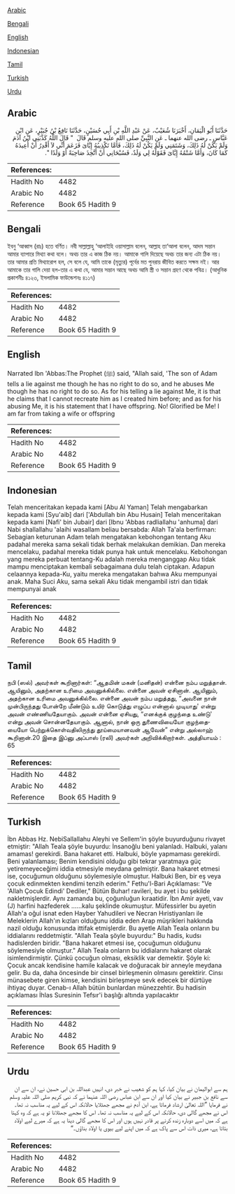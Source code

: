 [Arabic](#arabic)

[Bengali](#bengali)

[English](#english)

[Indonesian](#indonesian)

[Tamil](#tamil)

[Turkish](#turkish)

[Urdu](#urdu)

## Arabic


<div dir="rtl" lang="ar" style={{fontSize:'larger',backgroundColor:'#f8f9fa',padding:20}}>
حَدَّثَنَا أَبُو الْيَمَانِ، أَخْبَرَنَا شُعَيْبٌ، عَنْ عَبْدِ اللَّهِ بْنِ أَبِي حُسَيْنٍ، حَدَّثَنَا نَافِعُ بْنُ جُبَيْرٍ، عَنِ ابْنِ عَبَّاسٍ ـ رضى الله عنهما ـ عَنِ النَّبِيِّ صلى الله عليه وسلم قَالَ ‏ "‏ قَالَ اللَّهُ كَذَّبَنِي ابْنُ آدَمَ وَلَمْ يَكُنْ لَهُ ذَلِكَ، وَشَتَمَنِي وَلَمْ يَكُنْ لَهُ ذَلِكَ، فَأَمَّا تَكْذِيبُهُ إِيَّاىَ فَزَعَمَ أَنِّي لاَ أَقْدِرُ أَنْ أُعِيدَهُ كَمَا كَانَ، وَأَمَّا شَتْمُهُ إِيَّاىَ فَقَوْلُهُ لِي وَلَدٌ، فَسُبْحَانِي أَنْ أَتَّخِذَ صَاحِبَةً أَوْ وَلَدًا ‏"‏‏.‏
</div>
<div style={{backgroundColor:'#f8f9fa',padding:20, marginBottom: 10}}><table> <thead> <tr> <th>References:</th> <th></th> </tr> </thead> <tbody><tr><td>Hadith No</td><td>4482</td></tr><tr><td>Arabic No</td><td>4482</td></tr><tr><td>Reference</td><td>Book 65 Hadith 9</td></tr></tbody></table></div>

## Bengali


<div dir="ltr" lang="bn" style={{fontSize:'larger',backgroundColor:'#f8f9fa',padding:20}}>
ইবনু ‘আব্বাস (রাঃ) হতে বর্ণিত। নবী সাল্লাল্লাহু ‘আলাইহি ওয়াসাল্লাম বলেন, আল্লাহ তা‘আলা বলেন, আদম সন্তান আমার ব্যাপারে মিথ্যা কথা বলে। অথচ তার এ কাজ ঠিক নয়। আমাকে গালি দিয়েছে অথচ তার জন্য এটা ঠিক নয়। তার আমার প্রতি মিথ্যারোপ হল, সে বলে যে, আমি তাকে (মৃত্যুর) পূর্বের মত পুনরায় জীবিত করতে সক্ষম নই। আর আমাকে তার গালি দেয়া হল-তার এ কথা যে, আমার সন্তান আছে অথচ আমি স্ত্রী ও সন্তান গ্রহণ থেকে পবিত্র। (আধুনিক প্রকাশনীঃ ৪১২৩, ইসলামিক ফাউন্ডেশনঃ ৪১১৭)
</div>
<div style={{backgroundColor:'#f8f9fa',padding:20, marginBottom: 10}}><table> <thead> <tr> <th>References:</th> <th></th> </tr> </thead> <tbody><tr><td>Hadith No</td><td>4482</td></tr><tr><td>Arabic No</td><td>4482</td></tr><tr><td>Reference</td><td>Book 65 Hadith 9</td></tr></tbody></table></div>

## English


<div dir="ltr" lang="en" style={{fontSize:'larger',backgroundColor:'#f8f9fa',padding:20}}>
Narrated Ibn 'Abbas:The Prophet (ﷺ) said, "Allah said, 'The son of Adam tells a lie against me though he has no right to do so, and he abuses Me though he has no right to do so. As for his telling a lie against Me, it is that he claims that I cannot recreate him as I created him before; and as for his abusing Me, it is his statement that I have offspring. No! Glorified be Me! I am far from taking a wife or offspring
</div>
<div style={{backgroundColor:'#f8f9fa',padding:20, marginBottom: 10}}><table> <thead> <tr> <th>References:</th> <th></th> </tr> </thead> <tbody><tr><td>Hadith No</td><td>4482</td></tr><tr><td>Arabic No</td><td>4482</td></tr><tr><td>Reference</td><td>Book 65 Hadith 9</td></tr></tbody></table></div>

## Indonesian


<div dir="ltr" lang="id" style={{fontSize:'larger',backgroundColor:'#f8f9fa',padding:20}}>
Telah menceritakan kepada kami [Abu Al Yaman] Telah mengabarkan kepada kami [Syu'aib] dari ['Abdullah bin Abu Husain] Telah menceritakan kepada kami [Nafi' bin Jubair] dari [Ibnu 'Abbas radliallahu 'anhuma] dari Nabi shallallahu 'alaihi wasallam beliau bersabda: Allah Ta'ala berfirman: Sebagian keturunan Adam telah mengatakan kebohongan tentang Aku padahal mereka sama sekali tidak berhak melakukan demikian. Dan mereka mencelaku, padahal mereka tidak punya hak untuk mencelaku. Kebohongan yang mereka perbuat tentang-Ku adalah mereka menganggap Aku tidak mampu menciptakan kembali sebagaimana dulu telah ciptakan. Adapun celaannya kepada-Ku, yaitu mereka mengatakan bahwa Aku mempunyai anak. Maha Suci Aku, sama sekali Aku tidak mengambil istri dan tidak mempunyai anak
</div>
<div style={{backgroundColor:'#f8f9fa',padding:20, marginBottom: 10}}><table> <thead> <tr> <th>References:</th> <th></th> </tr> </thead> <tbody><tr><td>Hadith No</td><td>4482</td></tr><tr><td>Arabic No</td><td>4482</td></tr><tr><td>Reference</td><td>Book 65 Hadith 9</td></tr></tbody></table></div>

## Tamil


<div dir="ltr" lang="ta" style={{fontSize:'larger',backgroundColor:'#f8f9fa',padding:20}}>
நபி (ஸல்) அவர்கள் கூறினார்கள்: “ஆதமின் மகன் (மனிதன்) என்னை நம்ப மறுத்தான். ஆயினும், அதற்கான உரிமை அவனுக்கில்லை. என்னை அவன் ஏசினான். ஆயினும், அதற்கான உரிமை அவனுக்கில்லை. என்னை அவன் நம்ப மறுத்தது, “அவனை நான் முன்பிருந்தது போன்றே மீண்டும் உயிர் கொடுத்து எழுப்ப என்னால் முடியாது' என்று அவன் எண்ணியதேயாகும். அவன் என்னை ஏசியது, “எனக்குக் குழந்தை உண்டு' என்று அவன் சொன்னதேயாகும். ஆனால், நான் ஒரு துணைவியையோ குழந்தையையோ பெற்றுக்கொள்வதிலிருந்து தூய்மையானவன் ஆவேன்” என்று அல்லாஹ் கூறினான்.20 இதை இப்னு அப்பாஸ் (ரலி) அவர்கள் அறிவிக்கிறார்கள். அத்தியாயம் : 65
</div>
<div style={{backgroundColor:'#f8f9fa',padding:20, marginBottom: 10}}><table> <thead> <tr> <th>References:</th> <th></th> </tr> </thead> <tbody><tr><td>Hadith No</td><td>4482</td></tr><tr><td>Arabic No</td><td>4482</td></tr><tr><td>Reference</td><td>Book 65 Hadith 9</td></tr></tbody></table></div>

## Turkish


<div dir="ltr" lang="tr" style={{fontSize:'larger',backgroundColor:'#f8f9fa',padding:20}}>
İbn Abbas Hz. NebiSallallahu Aleyhi ve Sellem'in şöyle buyurduğunu rivayet etmiştir: "Allah Teala şöyle buyurdu: İnsanoğlu beni yalanladı. Halbuki, yalanı amamas! gerekirdi. Bana hakaret etti. Halbuki, böyle yapmaması gerekirdi. Beni yalanlaması; Benim kendisini olduğu gibi tekrar yaratmaya güç yetiremeyeceğimi iddia etmesiyle meydana gelmiştir. Bana hakaret etmesi ise, çocuğumun olduğunu söylemesiyle olmuştur. Halbuki Ben, bir eş veya çocuk edinmekten kendimi tenzih ederim." Fethu'l-Bari Açıklaması: "Ve 'Allah Çocuk Edindi' Dediler," Bütün Buhar! ravileri, bu ayet i bu şekilde nakletmişlerdir. Aynı zamanda bu, çoğunluğun kıraatidir. İbn Amir ayeti, vav (J) harfini hazfederek ......kaIu şeklinde okumuştur. Müfessirler bu ayetin Allah'a oğul isnat eden Hayber Yahudileri ve Necran Hıristiyanları ile Meleklerin Allah'ın kızları olduğunu iddia eden Arap müşrikleri hakkında nazil olduğu konusunda ittifak etmişlerdir. Bu ayetle Allah Teala onların bu iddialarını reddetmiştir. "Allah Teala şöyle buyurdu:" Bu hadis, kudsı hadislerden biridir. "Bana hakaret etmesi ise, çocuğumun olduğunu söylemesiyle olmuştur." Allah Teala onların bu iddialarını hakaret olarak isimlendirmiştir. Çünkü çocuğun olması, eksiklik var demektir. Şöyle ki: Çocuk ancak kendisine hamile kalacak ve doğuracak bir anneyle meydana gelir. Bu da, daha öncesinde bir cinsel birleşmenin olmasını gerektirir. Cinsı münasebete giren kimse, kendisini birleşmeye sevk edecek bir dürtüye ihtiyaç duyar. Cenab-ı Allah bütün bunlardan münezzehtir. Bu hadisin açıklaması İhlas Suresinin Tefsır'i başlığı altında yapılacaktır
</div>
<div style={{backgroundColor:'#f8f9fa',padding:20, marginBottom: 10}}><table> <thead> <tr> <th>References:</th> <th></th> </tr> </thead> <tbody><tr><td>Hadith No</td><td>4482</td></tr><tr><td>Arabic No</td><td>4482</td></tr><tr><td>Reference</td><td>Book 65 Hadith 9</td></tr></tbody></table></div>

## Urdu


<div dir="rtl" lang="ur" style={{fontSize:'larger',backgroundColor:'#f8f9fa',padding:20}}>
ہم سے ابوالیمان نے بیان کیا، کہا ہم کو شعیب نے خبر دی، انہیں عبداللہ بن ابی حسین نے، ان سے ان سے نافع بن جبیر نے بیان کیا اور ان سے ابن عباس رضی اللہ عنہما نے کہ نبی کریم صلی اللہ علیہ وسلم نے فرمایا ”اللہ تعالیٰ ارشاد فرماتا ہے، ابن آدم نے مجھے جھٹلایا حالانکہ اس کے لیے یہ مناسب نہ تھا۔ اس نے مجھے گالی دی، حالانکہ اس کے لیے یہ مناسب نہ تھا۔ اس کا مجھے جھٹلانا تو یہ ہے کہ وہ کہتا ہے کہ میں اسے دوبارہ زندہ کرنے پر قادر نہیں ہوں اور اس کا مجھے گالی دینا یہ ہے کہ میرے لیے اولاد بتاتا ہے، میری ذات اس سے پاک ہے کہ میں اپنے لیے بیوی یا اولاد بناؤں۔“
</div>
<div style={{backgroundColor:'#f8f9fa',padding:20, marginBottom: 10}}><table> <thead> <tr> <th>References:</th> <th></th> </tr> </thead> <tbody><tr><td>Hadith No</td><td>4482</td></tr><tr><td>Arabic No</td><td>4482</td></tr><tr><td>Reference</td><td>Book 65 Hadith 9</td></tr></tbody></table></div>